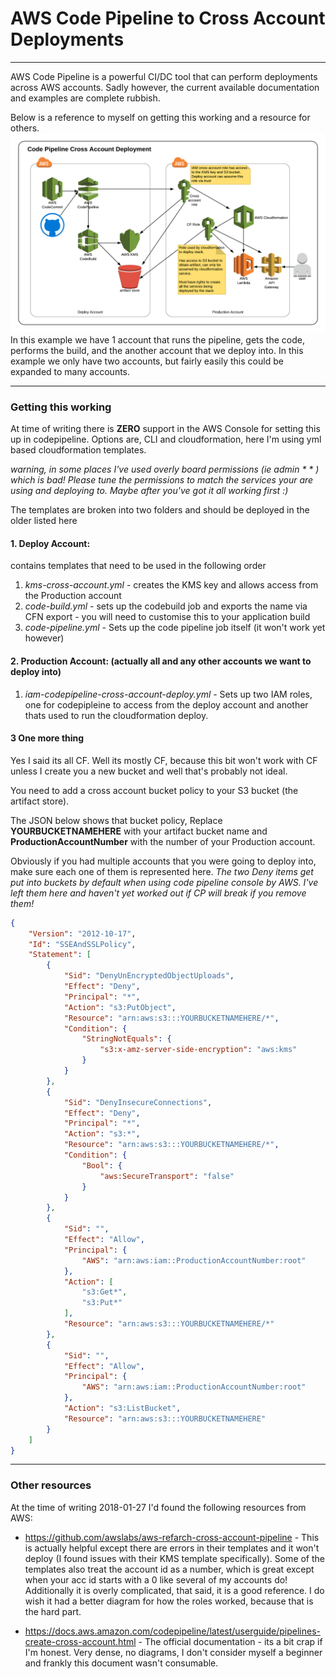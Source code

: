 # AWS Code Pipeline to Cross Account Deployments
---
AWS Code Pipeline is a powerful CI/DC tool that can perform deployments across AWS accounts. 
Sadly however, the current available documentation and examples are complete rubbish. 

Below is a reference to myself on getting this working and a resource for others. 
![Diagram showing proposed architecture](doc-images/diagram.png)
In this example we have 1 account that runs the pipeline, gets the code, performs the build, and the another account that we deploy into. In this example we only have two accounts, but fairly easily this could be expanded to many accounts. 

---
### Getting this working 

At time of writing there is **ZERO** support in the AWS Console for setting this up in codepipeline. 
Options are, CLI and cloudformation, here I'm using yml based cloudformation templates.

*warning, in some places I've used overly board permissions (ie admin * * ) which is bad! Please tune the permissions to match the services your are using and deploying to. Maybe after you've got it all working first :)*

The templates are broken into two folders and should be deployed in the older listed here
 #### 1. Deploy Account: 
 contains templates that need to be used in the following order
 1. *kms-cross-account.yml* - creates the KMS key and allows access from the Production account
 2. *code-build.yml* - sets up the codebuild job and exports the name via CFN export - you will need to customise this to your application build
 3. *code-pipeline.yml* - Sets up the code pipeline job itself (it won't work yet however)

#### 2. Production Account: (actually all and any other accounts we want to deploy into) 
1. *iam-codepipeline-cross-account-deploy.yml* - Sets up two IAM roles, one for codepipleine to access from the deploy account and another thats used to run the cloudformation deploy.

#### 3 One more thing
Yes I said its all CF. Well its mostly CF, because this bit won't work with CF unless I create you a new bucket and well that's probably not ideal. 

You need to add a cross account bucket policy to your S3 bucket (the artifact store). 

The JSON below shows that bucket policy, Replace **YOURBUCKETNAMEHERE** with your artifact bucket name and **ProductionAccountNumber** with the number of your Production account. 

Obviously if you had multiple accounts that you were going to deploy into, make sure each one of them is represented here. 
*The two Deny items get put into buckets by default when using code pipeline console by AWS. I've left them here and haven't yet worked out if CP will break if you remove them!*

```JSON
{
    "Version": "2012-10-17",
    "Id": "SSEAndSSLPolicy",
    "Statement": [
        {
            "Sid": "DenyUnEncryptedObjectUploads",
            "Effect": "Deny",
            "Principal": "*",
            "Action": "s3:PutObject",
            "Resource": "arn:aws:s3:::YOURBUCKETNAMEHERE/*",
            "Condition": {
                "StringNotEquals": {
                    "s3:x-amz-server-side-encryption": "aws:kms"
                }
            }
        },
        {
            "Sid": "DenyInsecureConnections",
            "Effect": "Deny",
            "Principal": "*",
            "Action": "s3:*",
            "Resource": "arn:aws:s3:::YOURBUCKETNAMEHERE/*",
            "Condition": {
                "Bool": {
                    "aws:SecureTransport": "false"
                }
            }
        },
        {
            "Sid": "",
            "Effect": "Allow",
            "Principal": {
                "AWS": "arn:aws:iam::ProductionAccountNumber:root"
            },
            "Action": [
                "s3:Get*",
                "s3:Put*"
            ],
            "Resource": "arn:aws:s3:::YOURBUCKETNAMEHERE/*"
        },
        {
            "Sid": "",
            "Effect": "Allow",
            "Principal": {
                "AWS": "arn:aws:iam::ProductionAccountNumber:root"
            },
            "Action": "s3:ListBucket",
            "Resource": "arn:aws:s3:::YOURBUCKETNAMEHERE"
        }
    ]
}
```

---

### Other resources
At the time of writing 2018-01-27 I'd found the following resources from AWS:

* https://github.com/awslabs/aws-refarch-cross-account-pipeline - This is actually helpful except there are errors in their templates and it won't deploy (I found issues with their KMS template specifically). Some of the templates also treat the account id as a number, which is great except when your acc id starts with a 0 like several of my accounts do! Additionally it is overly complicated, that said, it is a good reference. I do wish it had a better diagram for how the roles worked, because that is the hard part.

* https://docs.aws.amazon.com/codepipeline/latest/userguide/pipelines-create-cross-account.html - The official documentation - its a bit crap if I'm honest. Very dense, no diagrams, I don't consider myself a beginner and frankly this document wasn't consumable. 